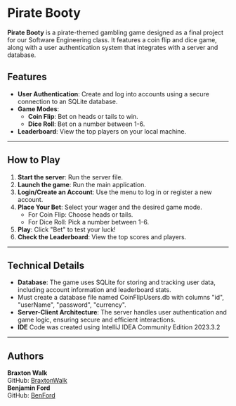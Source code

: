 # Pirate Booty  

**Pirate Booty** is a pirate-themed gambling game designed as a final project for our Software Engineering class. It features a coin flip and dice game, along with a user authentication system that integrates with a server and database.  

## Features  
- **User Authentication**: Create and log into accounts using a secure connection to an SQLite database.  
- **Game Modes**:  
  - **Coin Flip**: Bet on heads or tails to win.  
  - **Dice Roll**: Bet on a number between 1-6.  
- **Leaderboard**: View the top players on your local machine.  

---

## How to Play  

1. **Start the server**: Run the server file.  
2. **Launch the game**: Run the main application.  
3. **Login/Create an Account**: Use the menu to log in or register a new account.  
4. **Place Your Bet**: Select your wager and the desired game mode.  
   - For Coin Flip: Choose heads or tails.  
   - For Dice Roll: Pick a number between 1-6.  
5. **Play**: Click "Bet" to test your luck!  
6. **Check the Leaderboard**: View the top scores and players.  

---

## Technical Details  

- **Database**: The game uses SQLite for storing and tracking user data, including account information and leaderboard stats.
- Must create a database file named CoinFlipUsers.db with columns "id", "userName", "password", "currency".  
- **Server-Client Architecture**: The server handles user authentication and game logic, ensuring secure and efficient interactions.
- **IDE** Code was created using IntelliJ IDEA Community Edition 2023.3.2

---

## Authors  

**Braxton Walk**  
GitHub: [BraxtonWalk](https://github.com/BraxtonWalk)  
**Benjamin Ford**  
GitHub: [BenFord](https://github.com/ben4ord)
